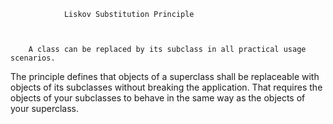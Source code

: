                 Liskov Substitution Principle



        A class can be replaced by its subclass in all practical usage scenarios.


The principle defines that objects of a superclass shall be replaceable with objects of its subclasses
without breaking the application.
That requires the objects of your subclasses to behave in the same way as the objects of your superclass.


